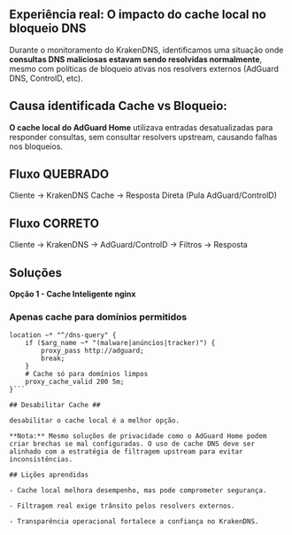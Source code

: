 ## Experiência real: O impacto do cache local no bloqueio DNS

Durante o monitoramento do KrakenDNS, identificamos uma situação onde **consultas DNS maliciosas estavam sendo resolvidas normalmente**, mesmo com políticas de bloqueio ativas nos resolvers externos (AdGuard DNS, ControlD, etc).

## Causa identificada Cache vs Bloqueio:

**O cache local do AdGuard Home** utilizava entradas desatualizadas para responder consultas, sem consultar resolvers upstream, causando falhas nos bloqueios.

## Fluxo QUEBRADO

Cliente → KrakenDNS Cache → Resposta Direta  (Pula AdGuard/ControlD)

## Fluxo CORRETO

Cliente → KrakenDNS → AdGuard/ControlD → Filtros → Resposta

## Soluções

**Opção 1 - Cache Inteligente nginx**

### Apenas cache para domínios permitidos

```nginx
location ~* "^/dns-query" {
    if ($arg_name ~* "(malware|anúncios|tracker)") {
        proxy_pass http://adguard;
        break;
    }
    # Cache só para domínios limpos
    proxy_cache_valid 200 5m;
}```

## Desabilitar Cache ##

desabilitar o cache local é a melhor opção.

**Nota:** Mesmo soluções de privacidade como o AdGuard Home podem criar brechas se mal configuradas. O uso de cache DNS deve ser alinhado com a estratégia de filtragem upstream para evitar inconsistências.

## Lições aprendidas

- Cache local melhora desempenho, mas pode comprometer segurança.

- Filtragem real exige trânsito pelos resolvers externos.
  
- Transparência operacional fortalece a confiança no KrakenDNS.




